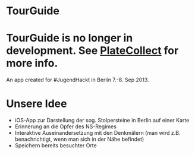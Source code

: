 TourGuide
=========

# TourGuide is no longer in development. See [PlateCollect](http://github.com/finngaida/platecollect) for more info. 

An app created for #JugendHackt in Berlin 7.-8. Sep 2013.

# Unsere Idee
  * iOS-App zur Darstellung der sog. Stolpersteine in Berlin auf einer Karte
  * Erinnerung an die Opfer des NS-Regimes
  * Interaktive Auseinandersetzung mit den Denkmälern (man wird z.B. benachrichtigt, wenn man sich in der Nähe befindet)
  * Speichern bereits besuchter Orte

